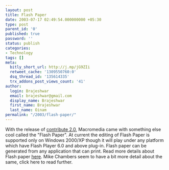 ```yaml
---
layout: post
title: Flash Paper
date: 2003-07-17 02:49:54.000000000 +05:30
type: post
parent_id: '0'
published: true
password: ''
status: publish
categories:
- Technology
tags: []
meta:
  bitly_short_url: http://j.mp/jG9ZIi
  retweet_cache: '1309550760:0'
  dsq_thread_id: '135614335'
  trx_addons_post_views_count: '41'
author:
  login: Brajeshwar
  email: brajeshwar@gmail.com
  display_name: Brajeshwar
  first_name: Brajeshwar
  last_name: Oinam
permalink: "/2003/flash-paper/"
---
```

<p>With the release of <a href="http://www.macromedia.com/software/contribute/" target="_blank">contribute 2.0</a>, Macromedia came with something else cool called the "Flash Paper". At current the editing of Flash Paper is supported only on Windows 2000/XP though it will play under any platform which have Flash Player 6.0 and above plug-in. Flash paper can be generated from any application that can print. Read more details about Flash paper <a href="http://www.macromedia.com/software/contribute/productinfo/flashpaper/" target="_blank">here</a>. Mike Chambers seem to have a bit more detail about the same, click here to read further.</p>

